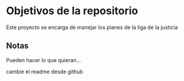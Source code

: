 # Objetivos de la repositorio

Este proyecto se encarga de manejar los planes de la liga de la justicia


## Notas
Pueden hacer lo que quieran...

cambie el readme desde github
